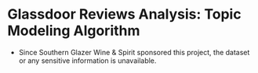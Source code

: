 # Glassdoor Reviews Analysis: Topic Modeling Algorithm
- Since Southern Glazer Wine & Spirit sponsored this project, the dataset or any sensitive information is unavailable.

